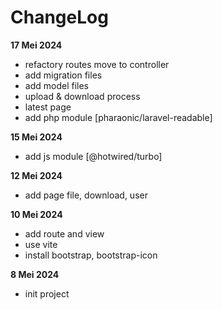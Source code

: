 # ChangeLog
**17 Mei 2024**
- refactory routes move to controller
- add migration files
- add model files
- upload & download process
- latest page
- add php module [pharaonic/laravel-readable]

**15 Mei 2024**
- add js module [@hotwired/turbo]

**12 Mei 2024**
- add page file, download, user

**10 Mei 2024**
- add route and view
- use vite
- install bootstrap, bootstrap-icon

**8 Mei 2024**
- init project
